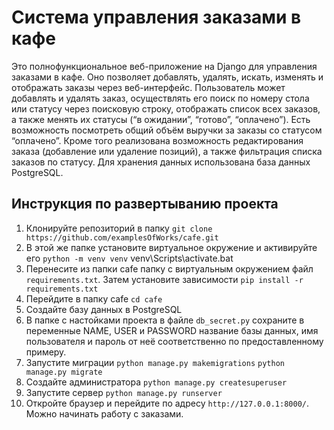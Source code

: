 # Cистема управления заказами в кафе
Это полнофункциональное веб-приложение на Django для управления заказами в кафе. Оно позволяет добавлять, удалять, искать, изменять и отображать заказы через веб-интерфейс.
Пользователь может добавлять и удалять заказ, осуществлять его поиск по номеру стола или статусу через поисковую строку, отображать список всех заказов, а также менять их статусы (“в ожидании”, “готово”, “оплачено”). Есть возможность посмотреть общий объём выручки за заказы со статусом “оплачено”. Кроме того реализована возможность редактирования заказа (добавление или удаление позиций), а также фильтрация списка заказов по статусу.
Для хранения данных использована база данных PostgreSQL.

## Инструкция по развертыванию проекта
1.	Клонируйте репозиторий в папку
   ```git clone https://github.com/examplesOfWorks/cafe.git```
2.	В этой же папке установите виртуальное окружение и активируйте его
```python -m venv venv```
venv\Scripts\activate.bat
3.	Перенесите из папки cafe папку с виртуальным окружением файл ```requirements.txt```. Затем установите зависимости
```pip install -r requirements.txt```
4.	Перейдите в папку cafe
```cd cafe```
5.	Создайте базу данных в PostgreSQL
6.	В папке с настойками проекта в файле ```db_secret.py``` сохраните в переменные NAME, USER и PASSWORD название базы данных, имя пользователя и пароль от неё соответственно по предоставленному примеру. 
7.	Запустите миграции
```python manage.py makemigrations```
```python manage.py migrate```
8.	Создайте администратора
```python manage.py createsuperuser```
9.	Запустите сервер
```python manage.py runserver```
10.	Откройте браузер и перейдите по адресу ```http://127.0.0.1:8000/```. Можно начинать работу с заказами. 


